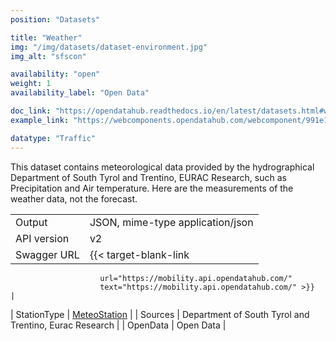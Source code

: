 ```yaml
---
position: "Datasets"

title: "Weather"
img: "/img/datasets/dataset-environment.jpg"
img_alt: "sfscon"

availability: "open"
weight: 1
availability_label: "Open Data"

doc_link: "https://opendatahub.readthedocs.io/en/latest/datasets.html#weather-dataset"
example_link: "https://webcomponents.opendatahub.com/webcomponent/991e1fd5-8eaf-4d7b-9ca4-dea7544b6c02?from=%2F%3Ftags%3Dweather"

datatype: "Traffic"
---
```


This dataset contains meteorological data provided by the hydrographical Department of South Tyrol and Trentino, EURAC Research, such as Precipitation and Air temperature. Here are the measurements of the weather data, not the forecast.

|             |                                                                             |
| :---------- | --------------------------------------------------------------------------- |
| Output      | JSON, mime-type application/json                                            |
| API version | v2                                                                          |
| Swagger URL | {{< target-blank-link
                        url="https://mobility.api.opendatahub.com/"
                        text="https://mobility.api.opendatahub.com/" >}}                                      |
| StationType | [MeteoStation](https://mobility.api.opendatahub.com/v2/flat/MeteoStation) |
| Sources     | Department of South Tyrol and Trentino, Eurac Research                                    |
| OpenData    | Open Data                              |
